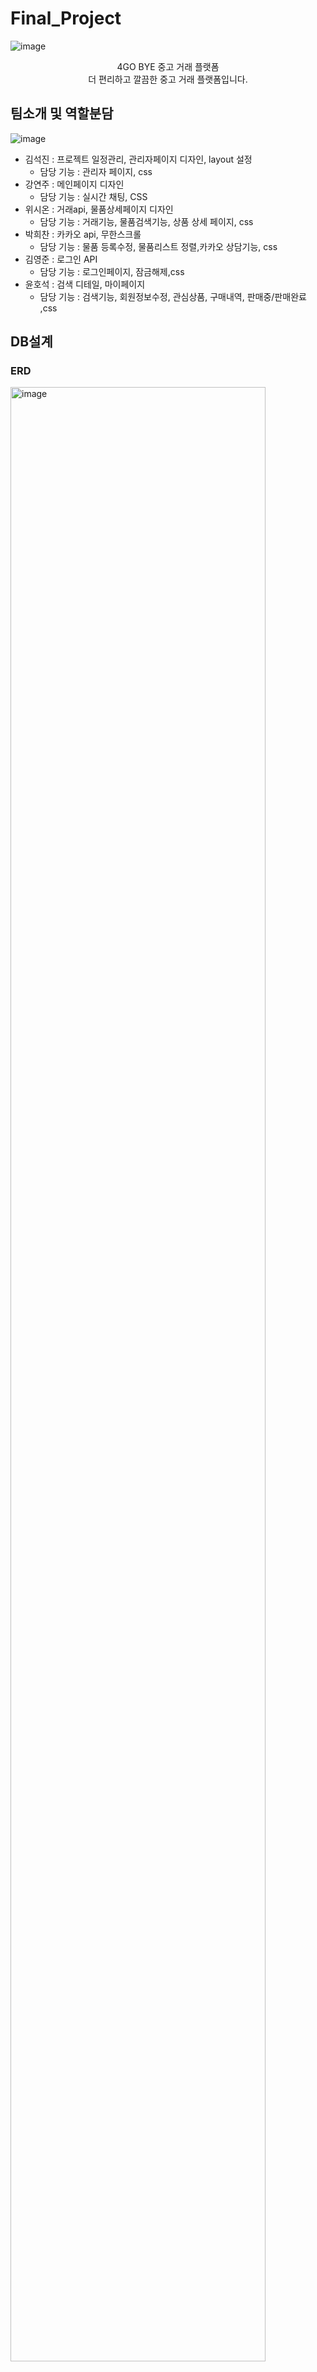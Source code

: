 
# Final_Project


![image](https://github.com/ruky1/Final_Project/assets/45508671/5fd85f81-a0a1-4621-af52-38c5b4e65096)
<br>
<div align=center> 
4GO BYE 중고 거래 플랫폼<br>
더 편리하고 깔끔한 중고 거래 플랫폼입니다. <br>
</div>
</div>


## 팀소개 및 역할분담
![image](https://github.com/ruky1/Final_Project/assets/45508671/7b70ce1e-b69b-4e79-8db1-13682c361224)


- 김석진 : 프로젝트 일정관리, 관리자페이지 디자인, layout 설정
   - 담당 기능 : 관리자 페이지, css
- 강연주 : 메인페이지 디자인
  - 담당 기능 : 실시간 채팅, CSS
- 위시온 : 거래api, 물품상세페이지 디자인
  - 담당 기능 : 거래기능, 물품검색기능, 상품 상세 페이지, css
- 박희찬 : 카카오 api, 무한스크롤
  - 담당 기능 : 물품 등록수정, 물품리스트 정렬,카카오 상담기능, css
- 김영준 : 로그인 API
  - 담당 기능 : 로그인페이지, 잠금해제,css
- 윤호석 : 검색 디테일, 마이페이지
  - 담당 기능 : 검색기능, 회원정보수정, 관심상품, 구매내역, 판매중/판매완료 ,css

## DB설계

### ERD
<img width="90%" alt="image" src="https://github.com/ruky1/Final_Project/assets/45508671/431cc60e-4718-4666-be47-dca31b3fcdc1">

## Tech Stacks
![image](https://github.com/ruky1/Final_Project/assets/45508671/1f007ff3-9119-4d11-8196-136caf7aa3a9)


<div><h4>프론트엔드</h4>
    <img src="https://img.shields.io/badge/Bootstrap-7952B3?style=flat&logo=Bootstrap&logoColor=white">
    <img src="https://img.shields.io/badge/HTML5-E34F26?style=flat&logo=HTML5&logoColor=white">
    <img src="https://img.shields.io/badge/CSS3-1572B6?style=flat&logo=CSS3&logoColor=white">
    <img src="https://img.shields.io/badge/jQuery-0769AD?style=flat&logo=jQuery&logoColor=white">
    <img src="https://img.shields.io/badge/Javascript-F7DF1E?style=flat&logo=Javascript&logoColor=white">
</div>

<div><h4>백엔드</h4>
  <img src="https://img.shields.io/badge/Java-007396?style=flat&logo=Java&logoColor=white">
  <img src="https://img.shields.io/badge/JSP-007396?style=flat&logo=Java&logoColor=white">
  <img src="https://img.shields.io/badge/Apache%20Tomcat-F8DC75?style=flat&logo=Apache%20Tomcat&logoColor=white">
</div>

<div><h4>DB</h4>
  <img src="https://img.shields.io/badge/MySQL-4479A1?style=flat&logo=MySQL&logoColor=white">
  <img src="https://img.shields.io/badge/AWS-232F3E?style=flat&logo=AWS&logoColor=white">
</div>

<div><h4>communication</h4>
  <img src="https://img.shields.io/badge/Github-181717?style=flat&logo=Github&logoColor=white">
  <img src="https://img.shields.io/badge/Discord-5865F2?style=flat&logo=Github&logoColor=white">
</div><br>



## 연락처

프로젝트와 관련된 문의 및 협업은 아래 연락처로 연락바랍니다.

- 김석진 이메일 : pou11uyt@naver.com
  - Git 주소 : [https://github.com/ruky1](https://github.com/ruky1)
- 강연주 이메일 : 123rkdduswn@naver.com
  - Git 주소 : [https://github.com/qqqkyj](https://github.com/qqqkyj)
- 위시온 이메일 : wson1948@gmail.com
  - Git 주소 : [https://github.com/dawn-sh](https://github.com/wwishh)
- 박희찬 이메일 : luis1018@naver.com
  - Git 주소 : [https://github.com/jooyoungsong](https://github.com/itephc)
- 김영준 이메일 : sleepysudal@naver.com
  - Git 주소 : [https://github.com/ssung2sin](https://github.com/sleepysudal)
- 윤호석 이메일 : hs970216@naver.com
  - Git 주소 : [https://github.com/otfeb](https://github.com/otfeb)


## 시연 영상

### 김영준

-회원가입시 대소문자 구분
![회원가입](https://github.com/ruky1/Final_Project/assets/45508671/1c915e45-726e-454f-b9b0-82805e684002)

- 카카오 로그인
![카카오로그인](https://github.com/ruky1/Final_Project/assets/45508671/1785ed54-3458-4550-b55f-7def630bf716)

- 로그인 비밀번호 체크
![로그인체크](https://github.com/ruky1/Final_Project/assets/45508671/a0f8bd42-783b-4817-b0a9-befbc39dc314)

- 로그인 반복실패시 잠금처리 
![아이디 락](https://github.com/ruky1/Final_Project/assets/45508671/8dff89a2-059c-4ba1-92dd-553d4375ccfa)

- 로그인 잠금 처리 해제
![아이디 락 해제](https://github.com/ruky1/Final_Project/assets/45508671/28f6f6be-c600-46a7-b812-42d1e53398f4)

- 아이디 찾기
![아이디 찾기](https://github.com/ruky1/Final_Project/assets/45508671/e3d38efb-879f-42a1-86aa-b59aab4858e7)

- 비밀번호 찾기
![문자인증 활용한 비밀번호 찾기](https://github.com/ruky1/Final_Project/assets/45508671/02aca832-873e-4308-bd9b-8ea750a128db)


### 박희찬
- 글쓰기 페이지
![글쓰기페이지GIF](https://github.com/ruky1/Final_Project/assets/45508671/079841db-3f7c-44d5-8bf6-ce41a0d6b7bb)

- 카드 타입 게시글 출력
![카드타입GIF](https://github.com/ruky1/Final_Project/assets/45508671/f6cfd622-bf0d-4956-8c0a-ffc7ce82772c)

- 리스트 타입 출력
![리스트타입GIF](https://github.com/ruky1/Final_Project/assets/45508671/cc4ef396-d2c5-4ecc-91df-7966ebb3e62e)

- 지역단위 게시글 출력
![지역단위GIF](https://github.com/ruky1/Final_Project/assets/45508671/d73af089-5c0c-4ae9-87d2-c0abc03dffb9)

- 플러스 친구
![플러스친구GIF](https://github.com/ruky1/Final_Project/assets/45508671/b2e93cfb-028f-48e2-801e-6b832fbbb166)




### 윤호석
- 검색 디테일<br>
  최근 검색어 저장
![최근 검색어 기능1](https://github.com/ruky1/Final_Project/assets/45508671/7a7d2943-5533-42c5-a781-43c301b2ec2c)
해당 결과로 이동
![최근 검색어 기능 2](https://github.com/ruky1/Final_Project/assets/45508671/16e0441f-6233-4f9a-9a6f-3fbeea3d336e)
검색어 중복 저장 방지
![최근 검색어 기능 3](https://github.com/ruky1/Final_Project/assets/45508671/21ed53d3-a90f-49c5-a806-d2dc352312aa)
최근 검색어 삭제
![최근 검색어 기능 4](https://github.com/ruky1/Final_Project/assets/45508671/c12a6050-5c8b-4234-9bc0-904186317953)

- 인기 검색어(조회수 기준 20위)
![인기검색어](https://github.com/ruky1/Final_Project/assets/45508671/0bd2556f-9d71-40ba-b955-3f3093f3da16)

- 비회원 검색기능(최근 검색 저장X)
![비회원 검색](https://github.com/ruky1/Final_Project/assets/45508671/c1ebb683-6a29-4e9f-bbb0-65040cc7c7dd)

- 마이페이지
![회원정보수정](https://github.com/ruky1/Final_Project/assets/45508671/ef03c27e-45fc-4d18-9445-7a899edea6fa)

- 관심상품
![관심상품](https://github.com/ruky1/Final_Project/assets/45508671/b9cdf9da-fa12-415a-9152-5cd49792600b)

- 판매 완료
![판매완료 1](https://github.com/ruky1/Final_Project/assets/45508671/04354520-4b31-4785-b0e6-269d29743ded)
판매 완료시 구매불가
![판매완료 2](https://github.com/ruky1/Final_Project/assets/45508671/3d337268-d5f0-486c-af60-2751bd6a0b4f)




### 위시온
- 검색 결과 화면
![검색어 자동완성 및 해당 키워드 강조 표시](https://github.com/ruky1/Final_Project/assets/45508671/9a1a5c8c-2ae6-48d3-994b-669ca035ce83)

- 검색 카테고리 및 필터 적용
![검색 카테고리 및 필터 적용](https://github.com/ruky1/Final_Project/assets/45508671/b837b846-7af6-4f90-a29b-32e081ffbeec)


- 조회수 누적_관심 상품 등록 및 상태 유지
![조회수 누적_관심 상품 등록 및 상태 유지](https://github.com/ruky1/Final_Project/assets/45508671/47d9de88-8c13-4030-b64f-e682cc985cdc)

- 상품 상세 페이지
![댓글 작성 및 수정 삭제1](https://github.com/ruky1/Final_Project/assets/45508671/c487fb3a-3595-4c04-be65-26777f573d15)

- 카카오페이 결제
![카카오페이 결제](https://github.com/ruky1/Final_Project/assets/45508671/6368b96d-2070-4617-b340-a7c61651ca5b)

-회원 등급 
![회원 등급](https://github.com/ruky1/Final_Project/assets/45508671/25eb10dd-6d98-46af-989e-f6677a9f50f4)

### 강연주
- 채팅구현


### 김석진 
- 관리자 페이지 이동 -로그인-
![어드민페이지 이동 -로그인](https://github.com/ruky1/Final_Project/assets/45508671/b48599be-c29c-4886-b8e9-2bf0184513be)

- 관리자 페이지 메인 
![어드민페이지 메인 그래프변동](https://github.com/ruky1/Final_Project/assets/45508671/4dbdebd5-a239-4b9c-86f2-f6380898fff0)

- 공지사항 다중모달 및 페이징
![어드민페이지 공지사항 다중모달,페이징처리](https://github.com/ruky1/Final_Project/assets/45508671/0d947c30-fd9e-496b-925e-e5d44f5a02f0)

- 공지사항 추가 수정 삭제
![어드민페이지 공지사항 추가수정삭제](https://github.com/ruky1/Final_Project/assets/45508671/f47c0505-dfae-4da7-ad40-5f6dc7d133c7)

- 공지사항 회원목록,거래내역
![어드민페이지 회원목록,거래내역이동](https://github.com/ruky1/Final_Project/assets/45508671/b7e9b727-a565-487a-baea-e2b9f92ba425)

- 권한에 따른 제약
![어드민페이지 상위권한](https://github.com/ruky1/Final_Project/assets/45508671/e7ab7197-52b0-4c8e-a0ef-f46b17f62112)

